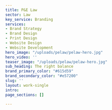 ```yaml
---
title: P&E Law
sector: Law
key_service: Branding
services:
- Brand Strategy
- Brand Design
- Print Design
- Website Design
- Website Development
hero_image: "/uploads/pelaw/pelaw-hero.jpg"
hero_video: ''
teaser_image: "/uploads/pelaw/pelaw-hero.jpg"
sub_heading: The right balance
brand_primary_color: "#615d59"
brand_secondary_color: "#e57200"
slug: ''
layout: work-single
intro:
page_sections: []

---
```


